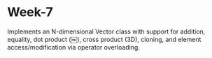 # Week-7
Implements an N-dimensional Vector class with support for addition, equality, dot product (￼), cross product (3D), cloning, and element access/modification via operator overloading.
